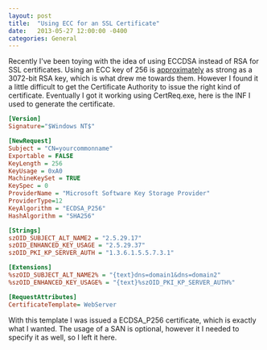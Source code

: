 ```yaml
---
layout: post
title:  "Using ECC for an SSL Certificate"
date:   2013-05-27 12:00:00 -0400
categories: General
---
```


Recently I've been toying with the idea of using ECCDSA instead of RSA for SSL
certificates. Using an ECC key of 256 is [approximately][1] as strong as a 3072-bit
RSA key, which is what drew me towards them. However I found it a little
difficult to get the Certificate Authority to issue the right kind of
certificate. Eventually I got it working using CertReq.exe, here is the INF I
used to generate the certificate.

```ini
[Version]
Signature="$Windows NT$"

[NewRequest]
Subject = "CN=yourcommonname"
Exportable = FALSE
KeyLength = 256
KeyUsage = 0xA0
MachineKeySet = TRUE
KeySpec = 0
ProviderName = "Microsoft Software Key Storage Provider"
ProviderType=12
KeyAlgorithm = "ECDSA_P256"
HashAlgorithm = "SHA256"

[Strings]
szOID_SUBJECT_ALT_NAME2 = "2.5.29.17"
szOID_ENHANCED_KEY_USAGE = "2.5.29.37"
szOID_PKI_KP_SERVER_AUTH = "1.3.6.1.5.5.7.3.1"

[Extensions]
%szOID_SUBJECT_ALT_NAME2% = "{text}dns=domain1&dns=domain2"
%szOID_ENHANCED_KEY_USAGE% = "{text}%szOID_PKI_KP_SERVER_AUTH%"

[RequestAttributes]
CertificateTemplate= WebServer
```

With this template I was issued a ECDSA_P256 certificate, which is exactly what
I wanted. The usage of a SAN is optional, however it I needed to specify it as
well, so I left it here.

[1]: http://www.nsa.gov/business/programs/elliptic_curve.shtml